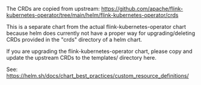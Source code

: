 The CRDs are copied from upstream:
https://github.com/apache/flink-kubernetes-operator/tree/main/helm/flink-kubernetes-operator/crds

This is a separate chart from the actual flink-kubernetes-operator chart because helm does
currently not have a proper way for upgrading/deleting CRDs provided in the
"crds" directory of a helm chart.

If you are upgrading the flink-kubernetes-operator chart, please copy and update the upstream CRDs
to the templates/ directory here.

See: https://helm.sh/docs/chart_best_practices/custom_resource_definitions/
